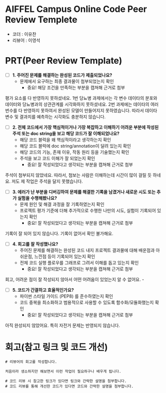 # AIFFEL Campus Online Code Peer Review Templete
- 코더 : 이유찬
- 리뷰어 : 이영석


# PRT(Peer Review Template)
- [ ]  **1. 주어진 문제를 해결하는 완성된 코드가 제출되었나요?**
    - 문제에서 요구하는 최종 결과물이 첨부되었는지 확인
        - 중요! 해당 조건을 만족하는 부분을 캡쳐해 근거로 첨부
        
평가 요소를 다 반영하지 못하셨네요. 1번 당뇨병 과제에서는 각 변수 데이타의 분포와 데이터와 당뇨병과의 상관관계를 시각화하지 못하셨네요. 2번 과제에는 데이타의 여러 번수를 다 반영하지 못하여서 완성된 모델이 만들어지지 못하였습니다. 따라서 데이타 변수 및 결과치를 예측하는 시각화도 충분하지 않습니다.

    
- [ ]  **2. 전체 코드에서 가장 핵심적이거나 가장 복잡하고 이해하기 어려운 부분에 작성된 
주석 또는 doc string을 보고 해당 코드가 잘 이해되었나요?**
    - 해당 코드 블럭을 왜 핵심적이라고 생각하는지 확인
    - 해당 코드 블럭에 doc string/annotation이 달려 있는지 확인
    - 해당 코드의 기능, 존재 이유, 작동 원리 등을 기술했는지 확인
    - 주석을 보고 코드 이해가 잘 되었는지 확인
        - 중요! 잘 작성되었다고 생각되는 부분을 캡쳐해 근거로 첨부
  
  주석이 첨부되지 않았네요. 따라서, 첨보는 사람은 이해하는데 시간이 많이 걸릴 듯 하네요. 저도 제 작업은 주석을 달지 못했습니다.
    
- [ ]  **3. 에러가 난 부분을 디버깅하여 문제를 해결한 기록을 남겼거나
새로운 시도 또는 추가 실험을 수행해봤나요?**
    - 문제 원인 및 해결 과정을 잘 기록하였는지 확인
    - 프로젝트 평가 기준에 더해 추가적으로 수행한 나만의 시도, 
    실험이 기록되어 있는지 확인
        - 중요! 잘 작성되었다고 생각되는 부분을 캡쳐해 근거로 첨부
     
기록이 잘 되어 있지 않습니다. 기록이 없어서 확인 불가해요.
        
- [ ]  **4. 회고를 잘 작성했나요?**
    - 주어진 문제를 해결하는 완성된 코드 내지 프로젝트 결과물에 대해
    배운점과 아쉬운점, 느낀점 등이 기록되어 있는지 확인
    - 전체 코드 실행 플로우를 그래프로 그려서 이해를 돕고 있는지 확인
        - 중요! 잘 작성되었다고 생각되는 부분을 캡쳐해 근거로 첨부

회고, 어려운 점이 잘 작성되지 않아서 어떤 어려움이 있었는지 알 수 없어요.    - 
        
- [ ]  **5. 코드가 간결하고 효율적인가요?**
    - 파이썬 스타일 가이드 (PEP8) 를 준수하였는지 확인
    - 코드 중복을 최소화하고 범용적으로 사용할 수 있도록 함수화/모듈화했는지 확인
        - 중요! 잘 작성되었다고 생각되는 부분을 캡쳐해 근거로 첨부

아직 완성되지 않았어요. 특히 자전거 문제는 반영되지 않습니다.

# 회고(참고 링크 및 코드 개선)
```
# 리뷰어의 회고를 작성합니다.

처음이라 생소하지만 해보면서 이런 작업이 필요하구나 배우게 됩니다.

# 코드 리뷰 시 참고한 링크가 있다면 링크와 간략한 설명을 첨부합니다.
# 코드 리뷰를 통해 개선한 코드가 있다면 코드와 간략한 설명을 첨부합니다.
```
